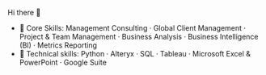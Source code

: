 Hi there 👋

- 🌱 Core Skills: Management Consulting · Global Client Management · Project & Team Management · Business Analysis · Business Intelligence (BI) · Metrics Reporting
- 🌊 Technical skills: Python · Alteryx · SQL · Tableau · Microsoft Excel & PowerPoint · Google Suite
